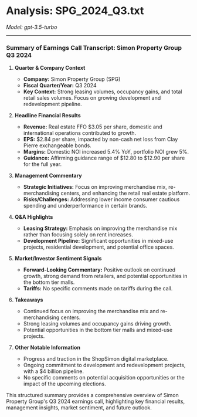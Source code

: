 # Analysis: SPG_2024_Q3.txt

*Model: gpt-3.5-turbo*

---

### Summary of Earnings Call Transcript: Simon Property Group Q3 2024

1. **Quarter & Company Context**
   - **Company:** Simon Property Group (SPG)
   - **Fiscal Quarter/Year:** Q3 2024
   - **Key Context:** Strong leasing volumes, occupancy gains, and total retail sales volumes. Focus on growing development and redevelopment pipeline.

2. **Headline Financial Results**
   - **Revenue:** Real estate FFO $3.05 per share, domestic and international operations contributed to growth.
   - **EPS:** $2.84 per share, impacted by non-cash net loss from Clay Pierre exchangeable bonds.
   - **Margins:** Domestic NOI increased 5.4% YoY, portfolio NOI grew 5%.
   - **Guidance:** Affirming guidance range of $12.80 to $12.90 per share for the full year.

3. **Management Commentary**
   - **Strategic Initiatives:** Focus on improving merchandise mix, re-merchandising centers, and enhancing the retail real estate platform.
   - **Risks/Challenges:** Addressing lower income consumer cautious spending and underperformance in certain brands.

4. **Q&A Highlights**
   - **Leasing Strategy:** Emphasis on improving the merchandise mix rather than focusing solely on rent increases.
   - **Development Pipeline:** Significant opportunities in mixed-use projects, residential development, and potential office spaces.
  
5. **Market/Investor Sentiment Signals**
   - **Forward-Looking Commentary:** Positive outlook on continued growth, strong demand from retailers, and potential opportunities in the bottom tier malls.
   - **Tariffs:** No specific comments made on tariffs during the call.

6. **Takeaways**
   - Continued focus on improving the merchandise mix and re-merchandising centers.
   - Strong leasing volumes and occupancy gains driving growth.
   - Potential opportunities in the bottom tier malls and mixed-use projects.

7. **Other Notable Information**
   - Progress and traction in the ShopSimon digital marketplace.
   - Ongoing commitment to development and redevelopment projects, with a $4 billion pipeline.
   - No specific comments on potential acquisition opportunities or the impact of the upcoming elections.

This structured summary provides a comprehensive overview of Simon Property Group's Q3 2024 earnings call, highlighting key financial results, management insights, market sentiment, and future outlook.